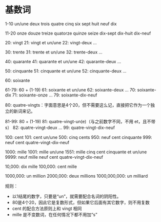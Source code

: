 # 基数词

1-10
un/une
deux
trois
quatre
cinq
six
sept
huit
neuf
dix

11-20
onze
douze
treize
quatorze
quinze
seize
dix-sept
dix-huit
dix-neuf

20: vingt
21: vingt et un/une
22: vingt-deux
...

30: trente
31: trente et un/une
32: trente-deux
...

40: quarante
41: quarante et un/une
42: quarante-deux
...

50: cinquante
51: cinquante et un/une
52: cinquante-deux
...

60: soixante

61-79: 60 + (1-19)
61: soixante et un/une
62: soixante-deux
...
70: soixante-dix
71: soixante-onze
...
79: soixante-dix-neuf

80: quatre-vingts：字面意思是4个20，但不需要这么记，直接把它作为一个独立的新词来记。

81-99: 80 + (1-19)
81: quatre-vingt-un(e)（与之前数字不同，不用 et，且不带s）
82: quatre-vingt-deux
...
99: quatre-vingt-dix-neuf

100: cent
101: cent un/une
500: cinq cents
950: neuf cent cinquante
999: neuf cent quatre-vingt-dix-neuf

1000: mille
1001: mille un/une
1551: mille cinq cent cinquante et un/une
9999: neuf mille neuf cent quatre-vingt-dix-neuf

10,000: dix mille
100,000: cent mille

1000,000: un million
2000,000: deux millions
1000,000,000: un milliard

规则：
* 以1结尾的数字，只要是“un”，就需要配合名词的阴阳性。
* 80是4个20，因此它是复数形式，但如果它后面有其它数字，则不用复数
* cent 的配合方法原则上和 vingt 相同
* mille 是不变数词，在任何情况下都不用加“s”

